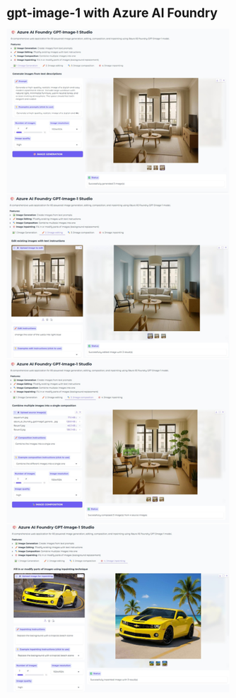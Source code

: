 # gpt-image-1 with Azure AI Foundry

<img src="capture1.jpg">
<img src="capture2.jpg">
<img src="capture3.jpg">
<img src="capture4.jpg">

